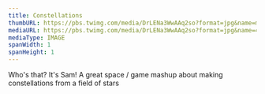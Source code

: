```yaml
---
title: Constellations
thumbURL: https://pbs.twimg.com/media/DrLENa3WwAAq2so?format=jpg&name=medium
mediaURL: https://pbs.twimg.com/media/DrLENa3WwAAq2so?format=jpg&name=4096x4096
mediaType: IMAGE
spanWidth: 1
spanHeight: 1
---
```


Who's that? It's Sam! A great space / game mashup about making constellations from a field of stars